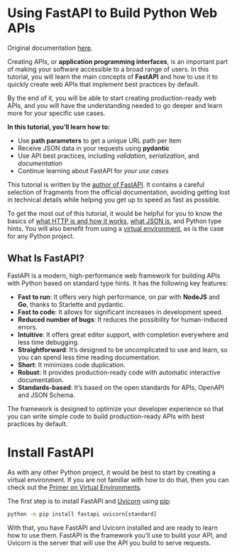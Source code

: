 # Using FastAPI to Build Python Web APIs

Original documentation [here](https://realpython.com/fastapi-python-web-apis/).

Creating APIs, or **application programming interfaces**, is an important part of making your software accessible to a broad range of users. In this tutorial, you will learn the main concepts of **FastAPI** and how to use it to quickly create web APIs that implement best practices by default.

By the end of it, you will be able to start creating production-ready web APIs, and you will have the understanding needed to go deeper and learn more for your specific use cases.

**In this tutorial, you’ll learn how to:**

* Use **path parameters** to get a unique URL path per item
* Receive JSON data in your requests using **pydantic**
* Use API best practices, including *validation*, *serialization*, and *documentation*
* Continue learning about FastAPI for *your use cases*

This tutorial is written by the [author of FastAPI](https://realpython.com/team/sramirez/). It contains a careful selection of fragments from the official documentation, avoiding getting lost in technical details while helping you get up to speed as fast as possible.

To get the most out of this tutorial, it would be helpful for you to know the basics of [what HTTP is and how it works](https://developer.mozilla.org/en-US/docs/Web/HTTP/Overview), [what JSON is](https://fastapi.tiangolo.com/python-types/), and Python type hints. You will also benefit from using a [virtual environment](https://realpython.com/python-virtual-environments-a-primer/), as is the case for any Python project.

## What Is FastAPI?

FastAPI is a modern, high-performance web framework for building APIs with Python based on standard type hints. It has the following key features:

* **Fast to run**: It offers very high performance, on par with **NodeJS** and **Go**, thanks to Starlette and pydantic.
* **Fast to code**: It allows for significant increases in development speed.
* **Reduced number of bugs**: It reduces the possibility for human-induced errors.
* **Intuitive**: It offers great editor support, with completion everywhere and less time debugging.
* **Straightforward**: It’s designed to be uncomplicated to use and learn, so you can spend less time reading documentation.
* **Short**: It minimizes code duplication.
* **Robust**: It provides production-ready code with automatic interactive documentation.
* **Standards-based**: It’s based on the open standards for APIs, OpenAPI and JSON Schema.

The framework is designed to optimize your developer experience so that you can write simple code to build production-ready APIs with best practices by default.

# Install FastAPI

As with any other Python project, it would be best to start by creating a virtual environment. If you are not familiar with how to do that, then you can check out the [Primer on Virtual Environments](https://realpython.com/python-virtual-environments-a-primer/).

The first step is to install FastAPI and [Uvicorn](https://www.uvicorn.org/#introduction) using [pip](https://realpython.com/what-is-pip/):

```cmd
python -m pip install fastapi uvicorn[standard]
```

With that, you have FastAPI and Uvicorn installed and are ready to learn how to use them. FastAPI is the framework you’ll use to build your API, and Uvicorn is the server that will use the API you build to serve requests.
